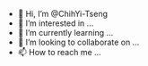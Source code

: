 - 👋 Hi, I’m @ChihYi-Tseng
- 👀 I’m interested in ...
- 🌱 I’m currently learning ...
- 💞️ I’m looking to collaborate on ...
- 📫 How to reach me ...

<!---
ChihYi-Tseng/ChihYi-Tseng is a ✨ special ✨ repository because its `README.md` (this file) appears on your GitHub profile.
You can click the Preview link to take a look at your changes.
--->
